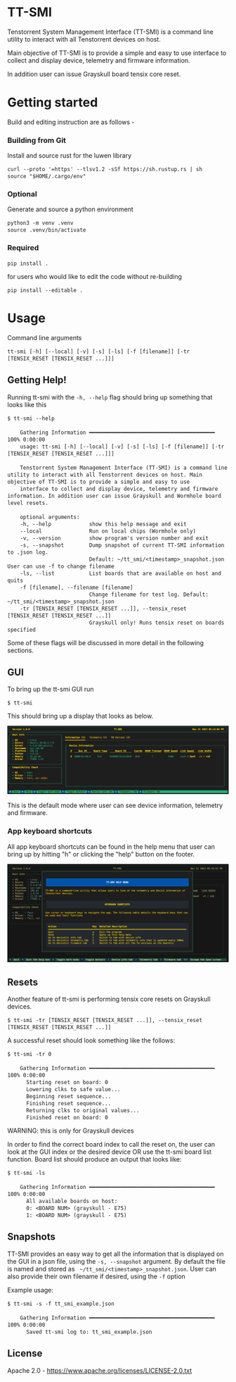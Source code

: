 # TT-SMI

Tenstorrent System Management Interface (TT-SMI) is a command line utility
to interact with all Tenstorrent devices on host.

Main objective of TT-SMI is to provide a simple and easy to use interface
to collect and display device, telemetry and firmware information.

In addition user can issue Grayskull board tensix core reset.

# Getting started
Build and editing instruction are as follows -

### Building from Git

Install and source rust for the luwen library
```
curl --proto '=https' --tlsv1.2 -sSf https://sh.rustup.rs | sh
source "$HOME/.cargo/env"
```

### Optional 
Generate and source a python environment 
```
python3 -m venv .venv
source .venv/bin/activate
```
### Required
```
pip install .
```
for users who would like to edit the code without re-building
```
pip install --editable .
```

# Usage

Command line arguments
```
tt-smi [-h] [--local] [-v] [-s] [-ls] [-f [filename]] [-tr [TENSIX_RESET [TENSIX_RESET ...]]]
```
## Getting Help!

Running tt-smi with the ```-h, --help``` flag should bring up something that looks like this

```
$ tt-smi --help
    
    Gathering Information ━━━━━━━━━━━━━━━━━━━━━━━━━━━━━━━━━━━━━━━━ 100% 0:00:00
    usage: tt-smi [-h] [--local] [-v] [-s] [-ls] [-f [filename]] [-tr [TENSIX_RESET [TENSIX_RESET ...]]]

    Tenstorrent System Management Interface (TT-SMI) is a command line utility to interact with all Tenstorrent devices on host. Main objective of TT-SMI is to provide a simple and easy to use
    interface to collect and display device, telemetry and firmware information. In addition user can issue Grayskull and Wormhole board level resets.

    optional arguments:
    -h, --help            show this help message and exit
    --local               Run on local chips (Wormhole only)
    -v, --version         show program's version number and exit
    -s, --snapshot        Dump snapshot of current TT-SMI information to .json log. 
                          Default: ~/tt_smi/<timestamp>_snapshot.json User can use -f to change filename
    -ls, --list           List boards that are available on host and quits
    -f [filename], --filename [filename]
                          Change filename for test log. Default: ~/tt_smi/<timestamp>_snapshot.json
    -tr [TENSIX_RESET [TENSIX_RESET ...]], --tensix_reset [TENSIX_RESET [TENSIX_RESET ...]]
                          Grayskull only! Runs tensix reset on boards specified
```

Some of these flags will be discussed in more detail in the following sections.

## GUI
To bring up the tt-smi GUI run
```
$ tt-smi
```
This should bring up a display that looks as below. 

![tt-smi](images/tt_smi.png)

This is the default mode where user can see device information, telemetry and firmware.

### App keyboard shortcuts
All app keyboard shortcuts can be found in the help menu that user can bring up by hitting "h" or clicking the "help" button on the footer.

![help_menu](images/help.png)

## Resets

Another feature of tt-smi is performing tensix core resets on Grayskull devices.

```
$ tt-smi -tr [TENSIX_RESET [TENSIX_RESET ...]], --tensix_reset [TENSIX_RESET [TENSIX_RESET ...]]
```
A successful reset should look something like the follows:

```
$ tt-smi -tr 0

    Gathering Information ━━━━━━━━━━━━━━━━━━━━━━━━━━━━━━━━━━━━━━━━ 100% 0:00:00
      Starting reset on board: 0 
      Lowering clks to safe value... 
      Beginning reset sequence... 
      Finishing reset sequence... 
      Returning clks to original values... 
      Finished reset on board: 0 
```
WARNING: this is only for Grayskull devices

In order to find the correct board index to call the reset on, the user can look at the GUI index or the desired device OR use the tt-smi board list function.
Board list should produce an output that looks like:
```
$ tt-smi -ls

    Gathering Information ━━━━━━━━━━━━━━━━━━━━━━━━━━━━━━━━━━━━━━━━ 100% 0:00:00
      All available boards on host: 
      0: <BOARD NUM> (grayskull - E75)
      1: <BOARD NUM> (grayskull - E75)
```

## Snapshots

TT-SMI provides an easy way to get all the information that is displayed on the GUI in a json file, using the ```-s, --snapshot``` argument. By default the file is named and stored as
``` ~/tt_smi/<timestamp>_snapshot.json```. User can also provide their own filename if desired, using the ```-f``` option

Example usage:
```
$ tt-smi -s -f tt_smi_example.json

    Gathering Information ━━━━━━━━━━━━━━━━━━━━━━━━━━━━━━━━━━━━━━━━ 100% 0:00:00
      Saved tt-smi log to: tt_smi_example.json 
```

## License

Apache 2.0 - https://www.apache.org/licenses/LICENSE-2.0.txt
